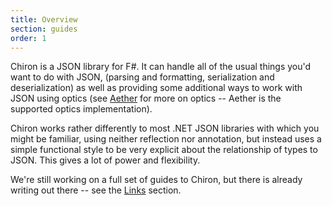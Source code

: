 ```yaml
---
title: Overview
section: guides
order: 1
---
```


Chiron is a JSON library for F#. It can handle all of the usual things you'd want to do with JSON, (parsing and formatting, serialization and deserialization) as well as providing some additional ways to work with JSON using optics (see [Aether][aether] for more on optics -- Aether is the supported optics implementation).

Chiron works rather differently to most .NET JSON libraries with which you might be familiar, using neither reflection nor annotation, but instead uses a simple functional style to be very explicit about the relationship of types to JSON. This gives a lot of power and flexibility.

We're still working on a full set of guides to Chiron, but there is already writing out there -- see the [Links][links] section.

<!--- Local --->

[aether]: /aether
[links]: /chiron/guides/links.html
